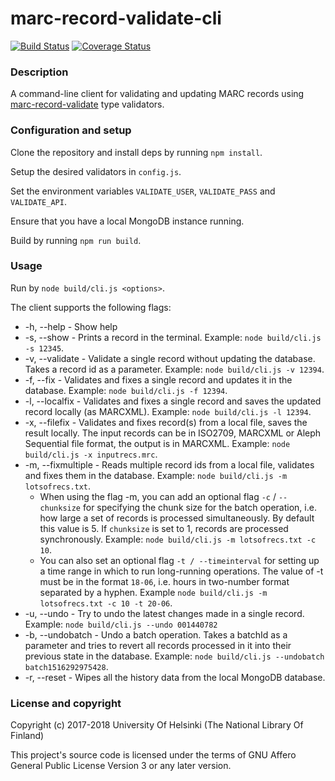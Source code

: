# marc-record-validate-cli

[![Build Status](https://travis-ci.org/NatLibFi/marc-record-validate-cli.svg?branch=master)](https://travis-ci.org/NatLibFi/marc-record-validate-cli)
[![Coverage Status](https://coveralls.io/repos/github/NatLibFi/marc-record-validate-cli/badge.svg?branch=master)](https://coveralls.io/github/NatLibFi/marc-record-validate-cli?branch=master)

### Description

A command-line client for validating and updating MARC records using [marc-record-validate](https://github.com/NatLibFi/marc-record-validate) type validators.

### Configuration and setup

Clone the repository and install deps by running `npm install`.

Setup the desired validators in `config.js`.

Set the environment variables `VALIDATE_USER`, `VALIDATE_PASS` and `VALIDATE_API`.

Ensure that you have a local MongoDB instance running.

Build by running `npm run build`.

### Usage

Run by `node build/cli.js <options>`.

The client supports the following flags:

* -h, --help - Show help
* -s, --show - Prints a record in the terminal. Example: `node build/cli.js -s 12345`.
* -v, --validate - Validate a single record without updating the database. Takes a record id as a parameter. Example: `node build/cli.js -v 12394`.
* -f, --fix - Validates and fixes a single record and updates it in the database. Example: `node build/cli.js -f 12394`.
* -l, --localfix - Validates and fixes a single record and saves the updated record locally (as MARCXML). Example: `node build/cli.js -l 12394`.
* -x, --filefix - Validates and fixes record(s) from a local file, saves the result locally. The input records can be in ISO2709, MARCXML or Aleph Sequential file format, the output is in MARCXML. Example: `node build/cli.js -x inputrecs.mrc`.
* -m, --fixmultiple - Reads multiple record ids from a local file, validates and fixes them in the database. Example: `node build/cli.js -m lotsofrecs.txt`.
  * When using the flag -m, you can add an optional flag `-c` / `--chunksize` for specifying the chunk size for the batch operation, i.e. how large a set of records is processed simultaneously. By default this value is 5. If `chunksize` is set to 1, records are processed synchronously. Example: `node build/cli.js -m lotsofrecs.txt -c 10`.
  * You can also set an optional flag `-t / --timeinterval` for setting up a time range in which to run long-running operations. The value of -t must be in the format `18-06`, i.e. hours in two-number format separated by a hyphen. Example `node build/cli.js -m lotsofrecs.txt -c 10 -t 20-06`.
* -u, --undo - Try to undo the latest changes made in a single record. Example: `node build/cli.js --undo 001440782`
* -b, --undobatch - Undo a batch operation. Takes a batchId as a parameter and tries to revert all records processed in it into their previous state in the database. Example: `node build/cli.js --undobatch batch1516292975428`.
* -r, --reset - Wipes all the history data from the local MongoDB database.

### License and copyright

Copyright (c) 2017-2018 University Of Helsinki (The National Library Of Finland)

This project's source code is licensed under the terms of GNU Affero General Public License Version 3 or any later version.
